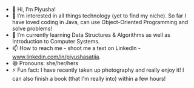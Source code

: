 - 👋 Hi, I’m Piyusha!
- 👀 I’m interested in all things technology (yet to find my niche). So far I have loved coding in Java, can use Object-Oriented Programming and solve problems!
- 🌱 I’m currently learning Data Structures & Algorithms as well as Introduction to Computer Systems.
- 📫 How to reach me - shoot me a text on LinkedIn - www.linkedin.com/in/piyushasatija.
- 😄 Pronouns: she/her/hers
- ⚡ Fun fact: I have recently taken up photography and really enjoy it! I can also finish a book (that I'm really into) within a few hours!

<!---
stuffedpotato/stuffedpotato is a ✨ special ✨ repository because its `README.md` (this file) appears on your GitHub profile.
You can click the Preview link to take a look at your changes.
--->
